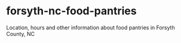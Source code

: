 # forsyth-nc-food-pantries
Location, hours and other information about food pantries in Forsyth County, NC
